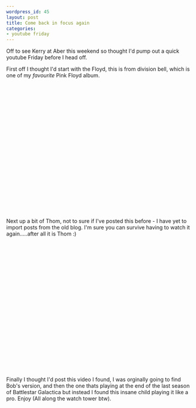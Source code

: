 ```yaml
---
wordpress_id: 45
layout: post
title: Come back in focus again
categories:
- youtube friday
---
```

Off to see Kerry at Aber this weekend so thought I'd pump out a quick youtube Friday before I head off.

First off I thought I'd start with the Floyd, this is from division bell, which is one of my _favourite_ Pink Floyd album.

<object width="425" height="344"><param name="movie" value="http://www.youtube.com/v/nVxnNNGjubg&hl=en_US&fs=1&"></param><param name="allowFullScreen" value="true"></param><param name="allowscriptaccess" value="always"></param><embed src="http://www.youtube.com/v/nVxnNNGjubg&hl=en_US&fs=1&" type="application/x-shockwave-flash" allowscriptaccess="always" allowfullscreen="true" width="425" height="344"></embed></object>

Next up a bit of Thom, not to sure if I've posted this before - I have yet to import posts from the old blog. I'm sure you can survive having to watch it again.....after all it is Thom :)

<object width="425" height="344"><param name="movie" value="http://www.youtube.com/v/Z1nFB-R-_gI&hl=en_US&fs=1&"></param><param name="allowFullScreen" value="true"></param><param name="allowscriptaccess" value="always"></param><embed src="http://www.youtube.com/v/Z1nFB-R-_gI&hl=en_US&fs=1&" type="application/x-shockwave-flash" allowscriptaccess="always" allowfullscreen="true" width="425" height="344"></embed></object>

Finally I thought I'd post this video I found, I was orginally going to find Bob's version, and then the one thats playing at the end of the last season of Battlestar Galactica but instead I found this insane child playing it like a pro. Enjoy (All along the watch tower btw).

<object width="425" height="344"><param name="movie" value="http://www.youtube.com/v/_YEXMU711y0&hl=en_US&fs=1&"></param><param name="allowFullScreen" value="true"></param><param name="allowscriptaccess" value="always"></param><embed src="http://www.youtube.com/v/_YEXMU711y0&hl=en_US&fs=1&" type="application/x-shockwave-flash" allowscriptaccess="always" allowfullscreen="true" width="425" height="344"></embed></object>